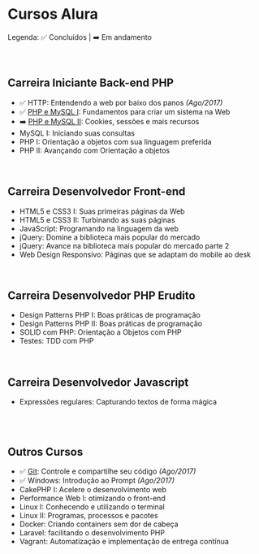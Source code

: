 # Cursos Alura

Legenda: :white_check_mark: Concluídos | :arrow_right: Em andamento <br/><br/><br/>



## Carreira Iniciante Back-end PHP
- :white_check_mark: HTTP: Entendendo a web por baixo dos panos *(Ago/2017)*
- :white_check_mark: [PHP e MySQL I]: Fundamentos para criar um sistema na Web 
- :arrow_right: [PHP e MySQL II]: Cookies, sessões e mais recursos
- MySQL I: Iniciando suas consultas
- PHP I: Orientação a objetos com sua linguagem preferida
- PHP II: Avançando com Orientação a objetos

<br/>

## Carreira Desenvolvedor Front-end
- HTML5 e CSS3 I: Suas primeiras páginas da Web
- HTML5 e CSS3 II: Turbinando as suas páginas
- JavaScript: Programando na linguagem da web
- jQuery: Domine a biblioteca mais popular do mercado
- jQuery: Avance na biblioteca mais popular do mercado parte 2
- Web Design Responsivo: Páginas que se adaptam do mobile ao desk

<br/>

## Carreira Desenvolvedor PHP Erudito
- Design Patterns PHP I: Boas práticas de programação
- Design Patterns PHP II: Boas práticas de programação
- SOLID com PHP: Orientação a Objetos com PHP
- Testes: TDD com PHP

<br/>

## Carreira Desenvolvedor Javascript
- Expressões regulares: Capturando textos de forma mágica

<br/>
<br/>

## Outros Cursos
- :white_check_mark: [Git]: Controle e compartilhe seu código *(Ago/2017)*
- :white_check_mark: Windows: Introdução ao Prompt *(Ago/2017)*
- CakePHP I: Acelere o desenvolvimento web
- Performance Web I: otimizando o front-end
- Linux I: Conhecendo e utilizando o terminal
- Linux II: Programas, processos e pacotes
- Docker: Criando containers sem dor de cabeça
- Laravel: facilitando o desenvolvimento PHP
- Vagrant: Automatização e implementação de entrega contínua

[PHP e MySQL I]: https://github.com/fromnanda/alura-cursos/tree/master/iniciante-backend-php/php-mysql-i
[Git]: https://github.com/fromnanda/alura-cursos/tree/master/engenheiro-devops/git
[PHP e MySQL II]: https://github.com/fromnanda/alura-cursos/blob/master/iniciante-backend-php/php-mysql-iI/notes.md
